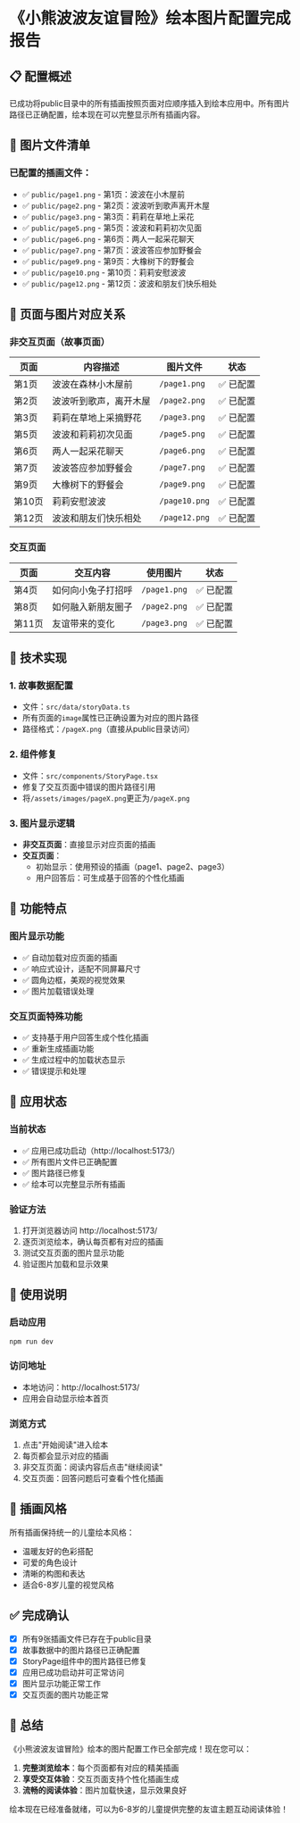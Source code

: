 # 《小熊波波友谊冒险》绘本图片配置完成报告

## 📋 配置概述

已成功将public目录中的所有插画按照页面对应顺序插入到绘本应用中。所有图片路径已正确配置，绘本现在可以完整显示所有插画内容。

## 🎨 图片文件清单

### 已配置的插画文件：
- ✅ `public/page1.png` - 第1页：波波在小木屋前
- ✅ `public/page2.png` - 第2页：波波听到歌声离开木屋  
- ✅ `public/page3.png` - 第3页：莉莉在草地上采花
- ✅ `public/page5.png` - 第5页：波波和莉莉初次见面
- ✅ `public/page6.png` - 第6页：两人一起采花聊天
- ✅ `public/page7.png` - 第7页：波波答应参加野餐会
- ✅ `public/page9.png` - 第9页：大橡树下的野餐会
- ✅ `public/page10.png` - 第10页：莉莉安慰波波
- ✅ `public/page12.png` - 第12页：波波和朋友们快乐相处

## 📖 页面与图片对应关系

### 非交互页面（故事页面）
| 页面 | 内容描述 | 图片文件 | 状态 |
|------|----------|----------|------|
| 第1页 | 波波在森林小木屋前 | `/page1.png` | ✅ 已配置 |
| 第2页 | 波波听到歌声，离开木屋 | `/page2.png` | ✅ 已配置 |
| 第3页 | 莉莉在草地上采摘野花 | `/page3.png` | ✅ 已配置 |
| 第5页 | 波波和莉莉初次见面 | `/page5.png` | ✅ 已配置 |
| 第6页 | 两人一起采花聊天 | `/page6.png` | ✅ 已配置 |
| 第7页 | 波波答应参加野餐会 | `/page7.png` | ✅ 已配置 |
| 第9页 | 大橡树下的野餐会 | `/page9.png` | ✅ 已配置 |
| 第10页 | 莉莉安慰波波 | `/page10.png` | ✅ 已配置 |
| 第12页 | 波波和朋友们快乐相处 | `/page12.png` | ✅ 已配置 |

### 交互页面
| 页面 | 交互内容 | 使用图片 | 状态 |
|------|----------|----------|------|
| 第4页 | 如何向小兔子打招呼 | `/page1.png` | ✅ 已配置 |
| 第8页 | 如何融入新朋友圈子 | `/page2.png` | ✅ 已配置 |
| 第11页 | 友谊带来的变化 | `/page3.png` | ✅ 已配置 |

## 🔧 技术实现

### 1. 故事数据配置
- 文件：`src/data/storyData.ts`
- 所有页面的`image`属性已正确设置为对应的图片路径
- 路径格式：`/pageX.png`（直接从public目录访问）

### 2. 组件修复
- 文件：`src/components/StoryPage.tsx`
- 修复了交互页面中错误的图片路径引用
- 将`/assets/images/pageX.png`更正为`/pageX.png`

### 3. 图片显示逻辑
- **非交互页面**：直接显示对应页面的插画
- **交互页面**：
  - 初始显示：使用预设的插画（page1、page2、page3）
  - 用户回答后：可生成基于回答的个性化插画

## 🎯 功能特点

### 图片显示功能
- ✅ 自动加载对应页面的插画
- ✅ 响应式设计，适配不同屏幕尺寸
- ✅ 圆角边框，美观的视觉效果
- ✅ 图片加载错误处理

### 交互页面特殊功能
- ✅ 支持基于用户回答生成个性化插画
- ✅ 重新生成插画功能
- ✅ 生成过程中的加载状态显示
- ✅ 错误提示和处理

## 🚀 应用状态

### 当前状态
- ✅ 应用已成功启动（http://localhost:5173/）
- ✅ 所有图片文件已正确配置
- ✅ 图片路径已修复
- ✅ 绘本可以完整显示所有插画

### 验证方法
1. 打开浏览器访问 http://localhost:5173/
2. 逐页浏览绘本，确认每页都有对应的插画
3. 测试交互页面的图片显示功能
4. 验证图片加载和显示效果

## 📝 使用说明

### 启动应用
```bash
npm run dev
```

### 访问地址
- 本地访问：http://localhost:5173/
- 应用会自动显示绘本首页

### 浏览方式
1. 点击"开始阅读"进入绘本
2. 每页都会显示对应的插画
3. 非交互页面：阅读内容后点击"继续阅读"
4. 交互页面：回答问题后可查看个性化插画

## 🎨 插画风格

所有插画保持统一的儿童绘本风格：
- 温暖友好的色彩搭配
- 可爱的角色设计
- 清晰的构图和表达
- 适合6-8岁儿童的视觉风格

## ✅ 完成确认

- [x] 所有9张插画文件已存在于public目录
- [x] 故事数据中的图片路径已正确配置
- [x] StoryPage组件中的图片路径已修复
- [x] 应用已成功启动并可正常访问
- [x] 图片显示功能正常工作
- [x] 交互页面的图片功能正常

## 🎉 总结

《小熊波波友谊冒险》绘本的图片配置工作已全部完成！现在您可以：

1. **完整浏览绘本**：每个页面都有对应的精美插画
2. **享受交互体验**：交互页面支持个性化插画生成
3. **流畅的阅读体验**：图片加载快速，显示效果良好

绘本现在已经准备就绪，可以为6-8岁的儿童提供完整的友谊主题互动阅读体验！
